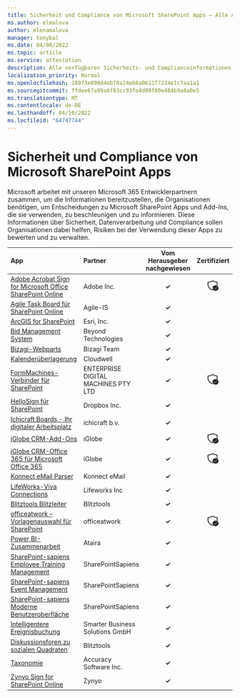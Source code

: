 ```yaml
---
title: Sicherheit und Compliance von Microsoft SharePoint Apps – Alle Apps
ms.author: elmalova
author: elenamalova
manager: tonybal
ms.date: 04/08/2022
ms.topic: article
ms.service: attestation
description: Alle verfügbaren Sicherheits- und Complianceinformationen für alle Microsoft SharePoint Apps.
localization_priority: Normal
ms.openlocfilehash: 18973e890d4ebf8a24eb8a0611f7224e1c7aa1a1
ms.sourcegitcommit: ffdee67a99a6f03cc93fe4d99f00e484b9a8a0e5
ms.translationtype: MT
ms.contentlocale: de-DE
ms.lasthandoff: 04/10/2022
ms.locfileid: "64747744"
---
```

# <a name="microsoft-sharepoint-apps-security-and-compliance"></a>Sicherheit und Compliance von Microsoft SharePoint Apps

Microsoft arbeitet mit unseren Microsoft 365 Entwicklerpartnern zusammen, um die Informationen bereitzustellen, die Organisationen benötigen, um Entscheidungen zu Microsoft SharePoint Apps und Add-Ins, die sie verwenden, zu beschleunigen und zu informieren. Diese Informationen über Sicherheit, Datenverarbeitung und Compliance sollen Organisationen dabei helfen, Risiken bei der Verwendung dieser Apps zu bewerten und zu verwalten.

| **App** | **Partner** | **Vom Herausgeber nachgewiesen** | **Zertifiziert** |
|:--------|:------------|:----------------------:|:-------------:|
| [Adobe Acrobat Sign for Microsoft Office SharePoint Online](./adobe-inc-acrobat-sign-for-microsoft-sharepoint-online.md) | Adobe Inc. | **✓** | <img alt="Certified application badge" src="../media/certified-badge.png" height="25" width="25" /> |
| [Agile Task Board für SharePoint Online](./agile-is-task-board-for-sharepoint-online.md) | Agile-IS | **✓** |  |
| [ArcGIS for SharePoint](./esri-inc-arcgis-for-sharepoint.md) | Esri, Inc. | **✓** |  |
| [Bid Management System](./beyond-technologies-bid-management-system.md) | Beyond Technologies | **✓** |  |
| [Bizagi-Webparts](./bizagi-team-webparts.md) | Bizagi Team | **✓** |  |
| [Kalenderüberlagerung](./cloudwell-calendar-overlay.md) | Cloudwell | **✓** |  |
| [FormMachines-Verbinder für SharePoint](./enterprise-digital-machines-pty-ltd-formmachines-connector-for-sharepoint.md) | ENTERPRISE DIGITAL MACHINES PTY LTD | **✓** | <img alt="Certified application badge" src="../media/certified-badge.png" height="25" width="25" /> |
| [HelloSign für SharePoint](./dropbox-inc-hellosign-for-sharepoint.md) | Dropbox Inc. | **✓** |  |
| [Ichicraft Boards - Ihr digitaler Arbeitsplatz](./ichicraft-bv-boards-your-digital-workplace.md) | ichicraft b.v. | **✓** |  |
| [iGlobe CRM-Add-Ons](./iglobe-crm-add-ons.md) | iGlobe | **✓** | <img alt="Certified application badge" src="../media/certified-badge.png" height="25" width="25" /> |
| [iGlobe CRM-Office 365 für Microsoft Office 365](./iglobe-crm-office-365-for-microsoft.md) | iGlobe | **✓** | <img alt="Certified application badge" src="../media/certified-badge.png" height="25" width="25" /> |
| [Konnect eMail Parser](./konnect-email-parser.md) | Konnect eMail | **✓** |  |
| [LifeWorks-Viva Connections](./lifeworks-inc-viva-connections.md) | Lifeworks Inc | **✓** |  |
| [Blitztools Blitzleiter](./lightning-tools-conductor.md) | Blitztools | **✓** |  |
| [officeatwork – Vorlagenauswahl für SharePoint](./officeatwork-officeatworktemplate-chooser-for-sharepoint.md) | officeatwork | **✓** | <img alt="Certified application badge" src="../media/certified-badge.png" height="25" width="25" /> |
| [Power BI-Zusammenarbeit](./ataira-power-bi-collaboration.md) | Ataira | **✓** |  |
| [SharePoint-sapiens Employee Training Management](./sharepointsapiens-employee-training-management.md) | SharePointSapiens | **✓** |  |
| [SharePoint-sapiens Event Management](./sharepointsapiens-event-management.md) | SharePointSapiens | **✓** |  |
| [SharePoint-sapiens Moderne Benutzeroberfläche](./sharepointsapiens-modern-user-interface.md) | SharePointSapiens | **✓** |  |
| [Intelligentere Ereignisbuchung](./smarter-business-solutions-gmbh-event-booking.md) | Smarter Business Solutions GmbH | **✓** |  |
| [Diskussionsforen zu sozialen Quadraten](./lightning-tools-social-squared-discussion-forums.md) | Blitztools | **✓** |  |
| [Taxonomie](./accuracy-software-inc-taxonomy.md) | Accuracy Software Inc. | **✓** |  |
| [Zynyo Sign for SharePoint Online](./zynyo-sign-for-sharepoint-online.md) | Zynyo | **✓** |  |
